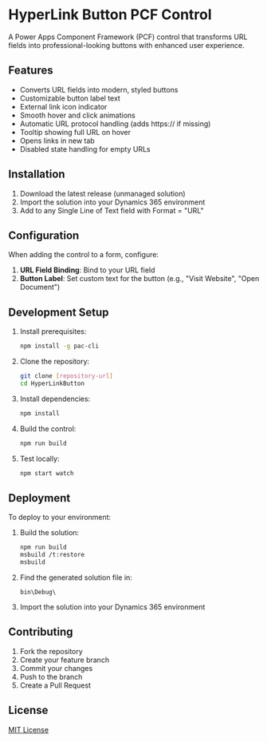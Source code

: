 # HyperLink Button PCF Control

A Power Apps Component Framework (PCF) control that transforms URL fields into professional-looking buttons with enhanced user experience.

## Features

- Converts URL fields into modern, styled buttons
- Customizable button label text
- External link icon indicator
- Smooth hover and click animations
- Automatic URL protocol handling (adds https:// if missing)
- Tooltip showing full URL on hover
- Opens links in new tab
- Disabled state handling for empty URLs

## Installation

1. Download the latest release (unmanaged solution)
2. Import the solution into your Dynamics 365 environment
3. Add to any Single Line of Text field with Format = "URL"

## Configuration

When adding the control to a form, configure:

1. **URL Field Binding**: Bind to your URL field
2. **Button Label**: Set custom text for the button (e.g., "Visit Website", "Open Document")

## Development Setup

1. Install prerequisites:
   ```bash
   npm install -g pac-cli
   ```

2. Clone the repository:
   ```bash
   git clone [repository-url]
   cd HyperLinkButton
   ```

3. Install dependencies:
   ```bash
   npm install
   ```

4. Build the control:
   ```bash
   npm run build
   ```

5. Test locally:
   ```bash
   npm start watch
   ```

## Deployment

To deploy to your environment:

1. Build the solution:
   ```bash
   npm run build
   msbuild /t:restore
   msbuild
   ```

2. Find the generated solution file in:
   ```
   bin\Debug\
   ```

3. Import the solution into your Dynamics 365 environment

## Contributing

1. Fork the repository
2. Create your feature branch
3. Commit your changes
4. Push to the branch
5. Create a Pull Request

## License

[MIT License](LICENSE)